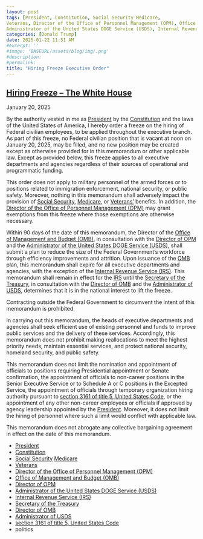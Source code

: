 ```yaml
---
layout: post
tags: [President, Constitution, Social Security Medicare, 
Veterans, Director of the Office of Personnel Management (OPM), Office of Management and Budget (OMB), Director of OPM, 
Administrator of the United States DOGE Service (USDS), Internal Revenue Service (IRS), Secretary of the Treasury, Director of OMB, Administrator of USDS, section 3161 of title 5, United States Code, politics]
categories: [Donald Trump]
date: 2025-01-22 11:51 AM
#excerpt: ''
#image: 'BASEURL/assets/blog/img/.png'
#description:
#permalink:
title: "Hiring Freeze Executive Order"
---
```



## [Hiring Freeze – The White House](https://www.whitehouse.gov/presidential-actions/2025/01/hiring-freeze/)

January 20, 2025

By the authority vested in me as [President](https://www.whitehouse.gov/) by the [Constitution](https://constitution.congress.gov/constitution/) and the laws of the United States of America, I hereby order a freeze on the hiring of Federal civilian employees, to be applied throughout the executive branch.  As part of this freeze, no Federal civilian position that is vacant at noon on January 20, 2025, may be filled, and no new position may be created except as otherwise provided for in this memorandum or other applicable law.  Except as provided below, this freeze applies to all executive departments and agencies regardless of their sources of operational and programmatic funding.

This order does not apply to military personnel of the armed forces or to positions related to immigration enforcement, national security, or public safety.  Moreover, nothing in this memorandum shall adversely impact the provision of [Social Security](https://www.ssa.gov/), [Medicare](https://www.medicare.gov/), or [Veterans’](https://www.va.gov/) benefits.  In addition, the [Director of the Office of Personnel Management (OPM)](https://www.opm.gov/) may grant exemptions from this freeze where those exemptions are otherwise necessary.

Within 90 days of the date of this memorandum, the Director of the [Office of Management and Budget (OMB)](https://www.whitehouse.gov/omb/), in consultation with the [Director of OPM](https://www.opm.gov/) and the [Administrator of the United States DOGE Service (USDS)](https://www.usds.gov/), shall submit a plan to reduce the size of the Federal Government’s workforce through efficiency improvements and attrition.  Upon issuance of the [OMB](https://www.whitehouse.gov/omb/) plan, this memorandum shall expire for all executive departments and agencies, with the exception of the [Internal Revenue Service (IRS)](https://www.irs.gov/).  This memorandum shall remain in effect for the [IRS](https://www.irs.gov/) until the [Secretary of the Treasury](https://home.treasury.gov/), in consultation with the [Director of OMB](https://www.whitehouse.gov/omb/) and the [Administrator of USDS](https://www.usds.gov/), determines that it is in the national interest to lift the freeze.

Contracting outside the Federal Government to circumvent the intent of this memorandum is prohibited.

In carrying out this memorandum, the heads of executive departments and agencies shall seek efficient use of existing personnel and funds to improve public services and the delivery of these services.  Accordingly, this memorandum does not prohibit making reallocations to meet the highest priority needs, maintain essential services, and protect national security, homeland security, and public safety.

This memorandum does not limit the nomination and appointment of officials to positions requiring Presidential appointment or Senate confirmation, the appointment of officials to non-career positions in the Senior Executive Service or to Schedule A or C positions in the Excepted Service, the appointment of officials through temporary organization hiring authority pursuant to [section 3161 of title 5, United States Code](https://uscode.house.gov/view.xhtml?req=(title:5%20section:3161%20edition:prelim)), or the appointment of any other non-career employees or officials if approved by agency leadership appointed by the [President](https://www.whitehouse.gov/).  Moreover, it does not limit the hiring of personnel where such a limit would conflict with applicable law.

This memorandum does not abrogate any collective bargaining agreement in effect on the date of this memorandum.

- [President](https://www.whitehouse.gov/)
- [Constitution](https://constitution.congress.gov/constitution/)
- [Social Security](https://www.ssa.gov/) [Medicare](https://www.medicare.gov/)
- [Veterans](https://www.va.gov/)
- [Director of the Office of Personnel Management (OPM)](https://www.opm.gov/)
- [Office of Management and Budget (OMB)](https://www.whitehouse.gov/omb/)
- [Director of OPM](https://www.opm.gov/)
- [Administrator of the United States DOGE Service (USDS)](https://www.usds.gov/)
- [Internal Revenue Service (IRS)](https://www.irs.gov/)
- [Secretary of the Treasury](https://home.treasury.gov/)
- [Director of OMB](https://www.whitehouse.gov/omb/)
- [Administrator of USDS](https://www.usds.gov/)
- [section 3161 of title 5, United States Code](https://uscode.house.gov/view.xhtml?req=(title:5%20section:3161%20edition:prelim))
- politics 